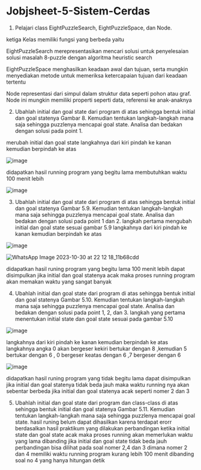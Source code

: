 # Jobjsheet-5-Sistem-Cerdas

1.	Pelajari class EightPuzzleSearch, EightPuzzleSpace, dan Node. 

ketiga Kelas memiliki fungsi yang berbeda yaitu 

EightPuzzleSearch merepresentasikan mencari solusi untuk penyelesaian solusi masalah 8-puzzle dengan algoritma heuristic search

EightPuzzleSpace menghasilkan keadaan awal dan tujuan, serta mungkin menyediakan metode untuk memeriksa ketercapaian tujuan dari keadaan tertentu

Node representasi dari simpul dalam struktur data seperti pohon atau graf. Node ini mungkin memiliki properti seperti data, referensi ke anak-anaknya

2.	Ubahlah initial dan goal state dari program di atas sehingga bentuk initial dan goal statenya Gambar 8. Kemudian tentukan langkah-langkah mana saja sehingga puzzlenya mencapai goal state. Analisa dan bedakan dengan solusi pada point 1.

merubah initial dan goal state 
langkahnya dari kiri pindah ke kanan  kemudian berpindah ke atas

![image](https://github.com/bagasnghr10/Jobjsheet-5-Sistem-Cerdas/assets/143892102/be836cb2-fd3f-4f4f-a94e-08e68e97ac9c)

didapatkan hasil running program yang begitu lama membutuhkan waktu 100 menit lebih

![image](https://github.com/bagasnghr10/Jobjsheet-5-Sistem-Cerdas/assets/143892102/76231f09-6d16-4439-aa86-5e9b6856bc4b)
 
3.	Ubahlah initial dan goal state dari program di atas sehingga bentuk initial dan goal statenya Gambar 5.9. Kemudian tentukan langkah-langkah mana saja sehingga puzzlenya mencapai goal state. Analisa dan bedakan dengan solusi pada point 1 dan 2.
langkah pertama mengubah initial dan goal state sesuai gambar 5.9
langkahnya dari kiri pindah ke kanan  kemudian berpindah ke atas

![image](https://github.com/bagasnghr10/Jobjsheet-5-Sistem-Cerdas/assets/143892102/267c9d55-4275-4a0d-a219-05eca4aa5ba2)

![WhatsApp Image 2023-10-30 at 22 12 18_11b68cdd](https://github.com/bagasnghr10/Jobjsheet-5-Sistem-Cerdas/assets/143892102/762893e5-921f-49f2-b8be-8986451d0044)

didapatkan hasil runing program yang begitu lama 100 menit lebih
dapat disimpulkan jika initial dan goal statenya acak maka proses running program akan memakan waktu yang sangat banyak 

4.	Ubahlah initial dan goal state dari program di atas sehingga bentuk initial dan goal statenya Gambar 5.10. Kemudian tentukan langkah-langkah mana saja sehingga puzzlenya mencapai goal state. Analisa dan bedakan dengan solusi pada point 1, 2, dan 3.
langkah yang pertama menentukan initial state dan goal state sesuai pada gambar 5.10

![image](https://github.com/bagasnghr10/Jobjsheet-5-Sistem-Cerdas/assets/143892102/5fc790ba-1a86-4aab-8966-c2ad7e8e2376)

langkahnya dari kiri pindah ke kanan  kemudian berpindah ke atas 
langkahnya angka 0 akan bergeser kekiri bertukar dengan 8 ,kemudian 5 bertukar dengan 6 , 0 bergeser keatas dengan 6 ,7 bergeser dengan 6

![image](https://github.com/bagasnghr10/Jobjsheet-5-Sistem-Cerdas/assets/143892102/166fa911-dd27-4d07-b26b-63205ae906de)

didapatkan hasil runing program yang tidak begitu lama 
dapat disimpulkan jika initial dan goal statenya tidak beda jauh maka waktu running nya akan sebentar berbeda jika initial dan goal statenya acak seperti nomer 2 dan 3

 
5.	Ubahlah initial dan goal state dari program dan class-class di atas sehingga bentuk initial dan goal statenya Gambar 5.11. Kemudian tentukan langkah-langkah mana saja sehingga puzzlenya mencapai goal state.
hasil runing belum dapat dihasilkan karena terdapat erorr
berdasalkan hasil praktikum yang dilakukan perbandingan ketika initial state dan goal state acak maka proses running akan memerlukan waktu yang lama dibanding jika initial dan goal state tidak beda jauh
perbandingan bisa dilihat pada soal nomer 2,4 dan 3 dimana nomer 2 dan 4 memiliki waktu running program kurang lebih 100 menit dibanding soal no 4 yang hanya hitungan detik
